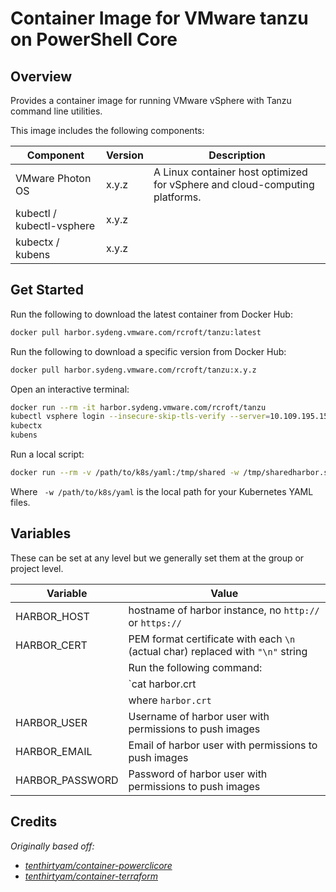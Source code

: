# Container Image for VMware tanzu on PowerShell Core

## Overview

Provides a container image for running VMware vSphere with Tanzu command line utilities.

This image includes the following components:

| Component                 | Version | Description                                                                 |
|---------------------------|---------|-----------------------------------------------------------------------------|
| VMware Photon OS          | x.y.z   | A Linux container host optimized for vSphere and cloud-computing platforms. |
| kubectl / kubectl-vsphere | x.y.z   |                                                                             |
| kubectx / kubens          | x.y.z   |                                                                             |

## Get Started

Run the following to download the latest container from Docker Hub:

```bash
docker pull harbor.sydeng.vmware.com/rcroft/tanzu:latest
```

Run the following to download a specific version from Docker Hub:

```bash
docker pull harbor.sydeng.vmware.com/rcroft/tanzu:x.y.z
```

Open an interactive terminal:

```bash
docker run --rm -it harbor.sydeng.vmware.com/rcroft/tanzu
kubectl vsphere login --insecure-skip-tls-verify --server=10.109.195.151
kubectx
kubens
```

Run a local script:

```bash
docker run --rm -v /path/to/k8s/yaml:/tmp/shared -w /tmp/sharedharbor.sydeng.vmware.com/rcroft/tanzu
```

Where ` -w /path/to/k8s/yaml` is the local path for your Kubernetes YAML files.

## Variables

These can be set at any level but we generally set them at the group or project level.

| Variable        | Value                                                                           |
|-----------------|---------------------------------------------------------------------------------|
| HARBOR_HOST     | hostname of harbor instance, no `http://` or `https://`                         |
| HARBOR_CERT     | PEM format certificate with each `\n` (actual char) replaced with `"\n"` string |
|                 | Run the following command:                                                      |
|                 | `cat harbor.crt | sed -E '$!s/$/\\n/' | tr -d '\n'`                             |
|                 | where `harbor.crt`                                                              |
| HARBOR_USER     | Username of harbor user with permissions to push images                         |
| HARBOR_EMAIL    | Email  of harbor user with permissions to push images                           |
| HARBOR_PASSWORD | Password of harbor user with permissions to push images                         |

## Credits

_Originally based off:_

- _[tenthirtyam/container-powerclicore](https://github.com/tenthirtyam/container-powerclicore/)_
- _[tenthirtyam/container-terraform](https://github.com/tenthirtyam/container-terraform/)_

